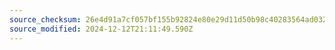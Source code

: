 ```yaml
---
source_checksum: 26e4d91a7cf057bf155b92824e80e29d11d50b98c40283564ad032bc9e50a308
source_modified: 2024-12-12T21:11:49.590Z
---
```


